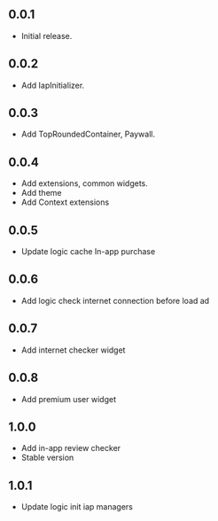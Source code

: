 ## 0.0.1

* Initial release.
## 0.0.2

* Add IapInitializer.
## 0.0.3

* Add TopRoundedContainer, Paywall.
## 0.0.4

* Add extensions, common widgets.
* Add theme
* Add Context extensions
## 0.0.5

* Update logic cache In-app purchase
## 0.0.6

* Add logic check internet connection before load ad
## 0.0.7

* Add internet checker widget

## 0.0.8

* Add premium user widget

## 1.0.0

* Add in-app review checker
* Stable version

## 1.0.1

* Update logic init iap managers

